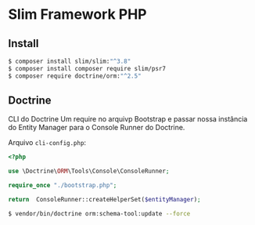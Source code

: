# Slim Framework PHP

## Install

```bash
$ composer install slim/slim:"^3.8"
$ composer install composer require slim/psr7
$ composer require doctrine/orm:"^2.5"
```

## Doctrine

CLI do Doctrine
Um require no arquivp Bootstrap e passar nossa instância do Entity Manager para o Console Runner do Doctrine.

Arquivo `cli-config.php`:

```php
<?php

use \Doctrine\ORM\Tools\Console\ConsoleRunner;

require_once "./bootstrap.php";

return  ConsoleRunner::createHelperSet($entityManager);
```

```bash
$ vendor/bin/doctrine orm:schema-tool:update --force
```